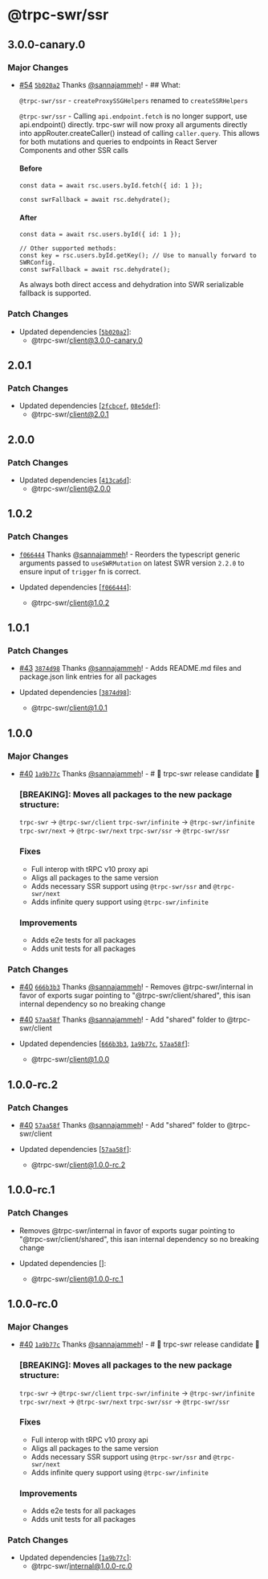 # @trpc-swr/ssr

## 3.0.0-canary.0

### Major Changes

- [#54](https://github.com/sannajammeh/trpc-swr/pull/54) [`5b020a2`](https://github.com/sannajammeh/trpc-swr/commit/5b020a2a9d01e86d125eee33192f025ce7e35462) Thanks [@sannajammeh](https://github.com/sannajammeh)! - ## What:

  `@trpc-swr/ssr` - `createProxySSGHelpers` renamed to `createSSRHelpers`

  `@trpc-swr/ssr` - Calling `api.endpoint.fetch` is no longer support, use api.endpoint() directly. trpc-swr will now proxy all arguments directly into appRouter.createCaller() instead of calling `caller.query`.
  This allows for both mutations and queries to endpoints in React Server Components and other SSR calls

  #### Before

  ```tsx
  const data = await rsc.users.byId.fetch({ id: 1 });

  const swrFallback = await rsc.dehydrate();
  ```

  #### After

  ```tsx
  const data = await rsc.users.byId({ id: 1 });

  // Other supported methods:
  const key = rsc.users.byId.getKey(); // Use to manually forward to SWRConfig.
  const swrFallback = await rsc.dehydrate();
  ```

  As always both direct access and dehydration into SWR serializable fallback is supported.

### Patch Changes

- Updated dependencies [[`5b020a2`](https://github.com/sannajammeh/trpc-swr/commit/5b020a2a9d01e86d125eee33192f025ce7e35462)]:
  - @trpc-swr/client@3.0.0-canary.0

## 2.0.1

### Patch Changes

- Updated dependencies [[`2fcbcef`](https://github.com/sannajammeh/trpc-swr/commit/2fcbcef7c17a9cb526b6cf3f1bf6346781ad58c3), [`08e5def`](https://github.com/sannajammeh/trpc-swr/commit/08e5def0fee01714f4a8dbc3c7a28b2d76153ef7)]:
  - @trpc-swr/client@2.0.1

## 2.0.0

### Patch Changes

- Updated dependencies [[`413ca6d`](https://github.com/sannajammeh/trpc-swr/commit/413ca6d7e9347c5ebb2f23e15caf2f779a9d7128)]:
  - @trpc-swr/client@2.0.0

## 1.0.2

### Patch Changes

- [`f066444`](https://github.com/sannajammeh/trpc-swr/commit/f066444f86d679e8e64ea5f814471118f6c01167) Thanks [@sannajammeh](https://github.com/sannajammeh)! - Reorders the typescript generic arguments passed to `useSWRMutation` on latest SWR version `2.2.0` to ensure input of `trigger` fn is correct.

- Updated dependencies [[`f066444`](https://github.com/sannajammeh/trpc-swr/commit/f066444f86d679e8e64ea5f814471118f6c01167)]:
  - @trpc-swr/client@1.0.2

## 1.0.1

### Patch Changes

- [#43](https://github.com/sannajammeh/trpc-swr/pull/43) [`3874d98`](https://github.com/sannajammeh/trpc-swr/commit/3874d98e23f31453832ba0b474712885f9f8266a) Thanks [@sannajammeh](https://github.com/sannajammeh)! - Adds README.md files and package.json link entries for all packages

- Updated dependencies [[`3874d98`](https://github.com/sannajammeh/trpc-swr/commit/3874d98e23f31453832ba0b474712885f9f8266a)]:
  - @trpc-swr/client@1.0.1

## 1.0.0

### Major Changes

- [#40](https://github.com/sannajammeh/trpc-swr/pull/40) [`1a9b77c`](https://github.com/sannajammeh/trpc-swr/commit/1a9b77c673cd45bd8a77a4f7e64f879238d78b76) Thanks [@sannajammeh](https://github.com/sannajammeh)! - # 🚀 trpc-swr release candidate 🚀

  ### [BREAKING]: Moves all packages to the new package structure:

  `trpc-swr` -> `@trpc-swr/client`
  `trpc-swr/infinite` -> `@trpc-swr/infinite`
  `trpc-swr/next` -> `@trpc-swr/next`
  `trpc-swr/ssr` -> `@trpc-swr/ssr`

  ### Fixes

  - Full interop with tRPC v10 proxy api
  - Aligs all packages to the same version
  - Adds necessary SSR support using `@trpc-swr/ssr` and `@trpc-swr/next`
  - Adds infinite query support using `@trpc-swr/infinite`

  ### Improvements

  - Adds e2e tests for all packages
  - Adds unit tests for all packages

### Patch Changes

- [#40](https://github.com/sannajammeh/trpc-swr/pull/40) [`666b3b3`](https://github.com/sannajammeh/trpc-swr/commit/666b3b3151aa5453ab03d9c11c7c14b1e4bd372e) Thanks [@sannajammeh](https://github.com/sannajammeh)! - Removes @trpc-swr/internal in favor of exports sugar pointing to "@trpc-swr/client/shared", this isan internal dependency so no breaking change

- [#40](https://github.com/sannajammeh/trpc-swr/pull/40) [`57aa58f`](https://github.com/sannajammeh/trpc-swr/commit/57aa58f90363f3c48de6936b20338b8c36a2a2e4) Thanks [@sannajammeh](https://github.com/sannajammeh)! - Add "shared" folder to @trpc-swr/client

- Updated dependencies [[`666b3b3`](https://github.com/sannajammeh/trpc-swr/commit/666b3b3151aa5453ab03d9c11c7c14b1e4bd372e), [`1a9b77c`](https://github.com/sannajammeh/trpc-swr/commit/1a9b77c673cd45bd8a77a4f7e64f879238d78b76), [`57aa58f`](https://github.com/sannajammeh/trpc-swr/commit/57aa58f90363f3c48de6936b20338b8c36a2a2e4)]:
  - @trpc-swr/client@1.0.0

## 1.0.0-rc.2

### Patch Changes

- [#40](https://github.com/sannajammeh/trpc-swr/pull/40) [`57aa58f`](https://github.com/sannajammeh/trpc-swr/commit/57aa58f90363f3c48de6936b20338b8c36a2a2e4) Thanks [@sannajammeh](https://github.com/sannajammeh)! - Add "shared" folder to @trpc-swr/client

- Updated dependencies [[`57aa58f`](https://github.com/sannajammeh/trpc-swr/commit/57aa58f90363f3c48de6936b20338b8c36a2a2e4)]:
  - @trpc-swr/client@1.0.0-rc.2

## 1.0.0-rc.1

### Patch Changes

- Removes @trpc-swr/internal in favor of exports sugar pointing to "@trpc-swr/client/shared", this isan internal dependency so no breaking change

- Updated dependencies []:
  - @trpc-swr/client@1.0.0-rc.1

## 1.0.0-rc.0

### Major Changes

- [#40](https://github.com/sannajammeh/trpc-swr/pull/40) [`1a9b77c`](https://github.com/sannajammeh/trpc-swr/commit/1a9b77c673cd45bd8a77a4f7e64f879238d78b76) Thanks [@sannajammeh](https://github.com/sannajammeh)! - # 🚀 trpc-swr release candidate 🚀

  ### [BREAKING]: Moves all packages to the new package structure:

  `trpc-swr` -> `@trpc-swr/client`
  `trpc-swr/infinite` -> `@trpc-swr/infinite`
  `trpc-swr/next` -> `@trpc-swr/next`
  `trpc-swr/ssr` -> `@trpc-swr/ssr`

  ### Fixes

  - Full interop with tRPC v10 proxy api
  - Aligs all packages to the same version
  - Adds necessary SSR support using `@trpc-swr/ssr` and `@trpc-swr/next`
  - Adds infinite query support using `@trpc-swr/infinite`

  ### Improvements

  - Adds e2e tests for all packages
  - Adds unit tests for all packages

### Patch Changes

- Updated dependencies [[`1a9b77c`](https://github.com/sannajammeh/trpc-swr/commit/1a9b77c673cd45bd8a77a4f7e64f879238d78b76)]:
  - @trpc-swr/internal@1.0.0-rc.0

